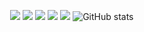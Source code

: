 <div align="center">

  ![](http://github-profile-summary-cards.vercel.app/api/cards/profile-details?username=DevKing472&theme=solarized)
  ![](http://github-profile-summary-cards.vercel.app/api/cards/repos-per-language?username=DevKing472&theme=solarized)
  ![](http://github-profile-summary-cards.vercel.app/api/cards/most-commit-language?username=DevKing472&theme=solarized)
  ![](http://github-profile-summary-cards.vercel.app/api/cards/stats?username=vn7n24fzkq&theme=solarized&)
  ![](http://github-profile-summary-cards.vercel.app/api/cards/productive-time?username=vn7n24fzkq&theme=solarized&utcOffset=8)
  ![GitHub stats](https://github-readme-stats.vercel.app/api?username=DevKing472&show_icons=true&theme=transparent)
  
</div>
